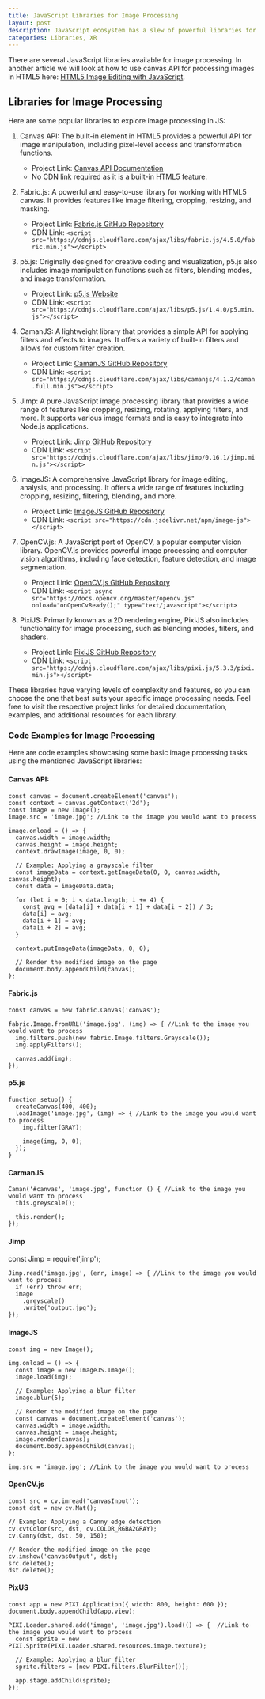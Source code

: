 ```yaml
---
title: JavaScript Libraries for Image Processing
layout: post
description: JavaScript ecosystem has a slew of powerful libraries for image processing in the browser. 
categories: Libraries, XR
---
```


There are several JavaScript libraries available for image processing. In another article we will look at how to use canvas API for processing images in HTML5 here: [HTML5 Image Editing with JavaScript](https://scribbler.live/2024/04/05/HTML5-Image-Editing-JavaScript.html). 

## Libraries for Image Processing
Here are some popular libraries to explore image processing in JS:
1. Canvas API: The built-in <canvas> element in HTML5 provides a powerful API for image manipulation, including pixel-level access and transformation functions.
   - Project Link: [Canvas API Documentation](https://developer.mozilla.org/en-US/docs/Web/API/Canvas_API)
   - No CDN link required as it is a built-in HTML5 feature.

2. Fabric.js: A powerful and easy-to-use library for working with HTML5 canvas. It provides features like image filtering, cropping, resizing, and masking.
   - Project Link: [Fabric.js GitHub Repository](https://github.com/fabricjs/fabric.js)
   - CDN Link: `<script src="https://cdnjs.cloudflare.com/ajax/libs/fabric.js/4.5.0/fabric.min.js"></script>`


3. p5.js: Originally designed for creative coding and visualization, p5.js also includes image manipulation functions such as filters, blending modes, and image transformation.
   - Project Link: [p5.js Website](https://p5js.org/)
   - CDN Link: `<script src="https://cdnjs.cloudflare.com/ajax/libs/p5.js/1.4.0/p5.min.js"></script>`

4. CamanJS: A lightweight library that provides a simple API for applying filters and effects to images. It offers a variety of built-in filters and allows for custom filter creation.
   - Project Link: [CamanJS GitHub Repository](https://github.com/meltingice/CamanJS)
   - CDN Link: `<script src="https://cdnjs.cloudflare.com/ajax/libs/camanjs/4.1.2/caman.full.min.js"></script>`

5. Jimp: A pure JavaScript image processing library that provides a wide range of features like cropping, resizing, rotating, applying filters, and more. It supports various image formats and is easy to integrate into Node.js applications.
   - Project Link: [Jimp GitHub Repository](https://github.com/oliver-moran/jimp)
   - CDN Link: `<script src="https://cdnjs.cloudflare.com/ajax/libs/jimp/0.16.1/jimp.min.js"></script>`

6. ImageJS: A comprehensive JavaScript library for image editing, analysis, and processing. It offers a wide range of features including cropping, resizing, filtering, blending, and more.
   - Project Link: [ImageJS GitHub Repository](https://github.com/image-js/image-js)
   - CDN Link: `<script src="https://cdn.jsdelivr.net/npm/image-js"></script>`


7. OpenCV.js: A JavaScript port of OpenCV, a popular computer vision library. OpenCV.js provides powerful image processing and computer vision algorithms, including face detection, feature detection, and image segmentation.
   - Project Link: [OpenCV.js GitHub Repository](https://github.com/opencv/opencv)
   - CDN Link: `<script async src="https://docs.opencv.org/master/opencv.js" onload="onOpenCvReady();" type="text/javascript"></script>`

8. PixiJS: Primarily known as a 2D rendering engine, PixiJS also includes functionality for image processing, such as blending modes, filters, and shaders.
   - Project Link: [PixiJS GitHub Repository](https://github.com/pixijs/pixi.js)
   - CDN Link: `<script src="https://cdnjs.cloudflare.com/ajax/libs/pixi.js/5.3.3/pixi.min.js"></script>`

These libraries have varying levels of complexity and features, so you can choose the one that best suits your specific image processing needs. Feel free to visit the respective project links for detailed documentation, examples, and additional resources for each library.


### Code Examples for Image Processing

Here are code examples showcasing some basic image processing tasks using the mentioned JavaScript libraries:

#### Canvas API:

	const canvas = document.createElement('canvas');
	const context = canvas.getContext('2d');
	const image = new Image();
	image.src = 'image.jpg'; //Link to the image you would want to process
	
	image.onload = () => {
	  canvas.width = image.width;
	  canvas.height = image.height;
	  context.drawImage(image, 0, 0);
	
	  // Example: Applying a grayscale filter
	  const imageData = context.getImageData(0, 0, canvas.width, canvas.height);
	  const data = imageData.data;
	
	  for (let i = 0; i < data.length; i += 4) {
	    const avg = (data[i] + data[i + 1] + data[i + 2]) / 3;
	    data[i] = avg;
	    data[i + 1] = avg;
	    data[i + 2] = avg;
	  }
	
	  context.putImageData(imageData, 0, 0);
	
	  // Render the modified image on the page
	  document.body.appendChild(canvas);
	};

#### Fabric.js

	const canvas = new fabric.Canvas('canvas');
	
	fabric.Image.fromURL('image.jpg', (img) => { //Link to the image you would want to process
	  img.filters.push(new fabric.Image.filters.Grayscale());
	  img.applyFilters();
	
	  canvas.add(img);
	});

#### p5.js

	function setup() {
	  createCanvas(400, 400);
	  loadImage('image.jpg', (img) => { //Link to the image you would want to process
	    img.filter(GRAY);
	
	    image(img, 0, 0);
	  });
	}

#### CarmanJS

	Caman('#canvas', 'image.jpg', function () { //Link to the image you would want to process
	  this.greyscale();
	
	  this.render();
	});

#### Jimp

const Jimp = require('jimp');

	Jimp.read('image.jpg', (err, image) => { //Link to the image you would want to process
	  if (err) throw err;
	  image
	    .greyscale()
	    .write('output.jpg');
	});
	
#### ImageJS

	const img = new Image();
	
	img.onload = () => {
	  const image = new ImageJS.Image();
	  image.load(img);
	
	  // Example: Applying a blur filter
	  image.blur(5);
	
	  // Render the modified image on the page
	  const canvas = document.createElement('canvas');
	  canvas.width = image.width;
	  canvas.height = image.height;
	  image.render(canvas);
	  document.body.appendChild(canvas);
	};
	
	img.src = 'image.jpg'; //Link to the image you would want to process

#### OpenCV.js

	const src = cv.imread('canvasInput');
	const dst = new cv.Mat();
	
	// Example: Applying a Canny edge detection
	cv.cvtColor(src, dst, cv.COLOR_RGBA2GRAY);
	cv.Canny(dst, dst, 50, 150);
	
	// Render the modified image on the page
	cv.imshow('canvasOutput', dst);
	src.delete();
	dst.delete();
	
#### PixUS

	const app = new PIXI.Application({ width: 800, height: 600 });
	document.body.appendChild(app.view);
	
	PIXI.Loader.shared.add('image', 'image.jpg').load(() => {  //Link to the image you would want to process
	  const sprite = new PIXI.Sprite(PIXI.Loader.shared.resources.image.texture);
	
	  // Example: Applying a blur filter
	  sprite.filters = [new PIXI.filters.BlurFilter()];
	
	  app.stage.addChild(sprite);
	});


